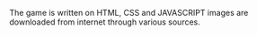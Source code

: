 The game is written on HTML, CSS and JAVASCRIPT images are downloaded from internet through various sources.
